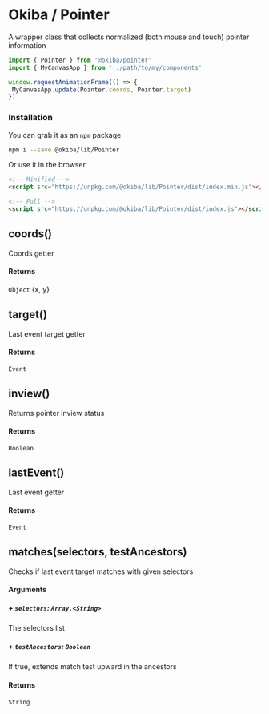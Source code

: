 

# Okiba / Pointer
A wrapper class that collects normalized (both mouse and touch) pointer information




```javascript
import { Pointer } from '@okiba/pointer'
import { MyCanvasApp } from '../path/to/my/components'

window.requestAnimationFrame(() => {
 MyCanvasApp.update(Pointer.coords, Pointer.target)
})
```



### Installation

You can grab it as an `npm` package
```bash
npm i --save @okiba/lib/Pointer
```

Or use it in the browser
```html
<!-- Minified -->
<script src="https://unpkg.com/@okiba/lib/Pointer/dist/index.min.js"></script>

<!-- Full -->
<script src="https://unpkg.com/@okiba/lib/Pointer/dist/index.js"></script>
```







## coords()


Coords getter







#### Returns

`Object` {x, y}
## target()


Last event target getter







#### Returns

`Event` 
## inview()


Returns pointer inview status







#### Returns

`Boolean` 
## lastEvent()


Last event getter







#### Returns

`Event` 
## matches(selectors, testAncestors)


Checks if last event target matches with given selectors







#### Arguments


##### + `selectors`: `Array.<String>`

The selectors list


##### + `testAncestors`: `Boolean`

If true, extends match test upward in the ancestors





#### Returns

`String` 